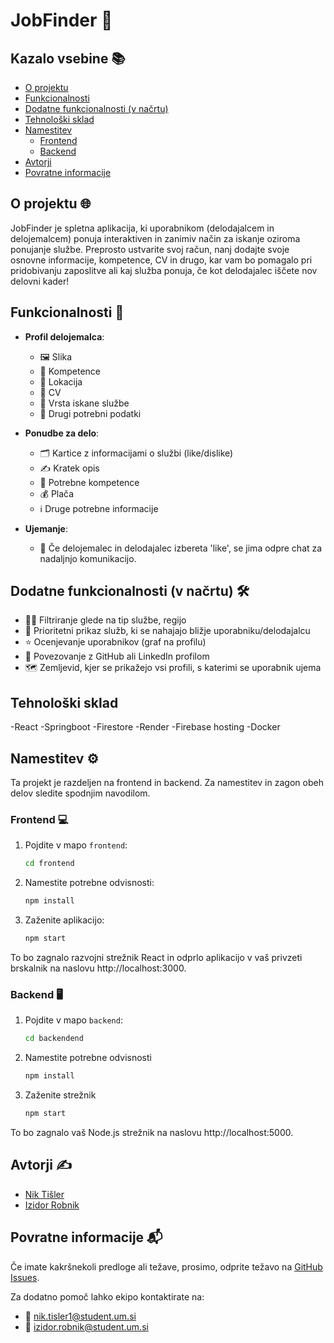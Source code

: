 # JobFinder 💼

## Kazalo vsebine 📚

- [O projektu](#o-projektu)
- [Funkcionalnosti](#funkcionalnosti)
- [Dodatne funkcionalnosti (v načrtu)](#dodatne-funkcionalnosti-v-načrtu)
- [Tehnološki sklad](#tehnoloski-sklad)
- [Namestitev](#namestitev)
  - [Frontend](#frontend)
  - [Backend](#backend)
- [Avtorji](#avtorji)
- [Povratne informacije](#povratne-informacije)

## O projektu 🌐

JobFinder je spletna aplikacija, ki uporabnikom (delodajalcem in delojemalcem) ponuja interaktiven in zanimiv način za iskanje oziroma ponujanje službe. Preprosto ustvarite svoj račun, nanj dodajte svoje osnovne informacije, kompetence, CV in drugo, kar vam bo pomagalo pri pridobivanju zaposlitve ali kaj služba ponuja, če kot delodajalec iščete nov delovni kader!

## Funkcionalnosti 🚀

- **Profil delojemalca**: 
  - 🖼️ Slika
  - 📜 Kompetence
  - 📍 Lokacija
  - 📄 CV
  - 💼 Vrsta iskane službe
  - 📝 Drugi potrebni podatki

- **Ponudbe za delo**: 
  - 🗂️ Kartice z informacijami o službi (like/dislike)
  - ✍️ Kratek opis
  - 📜 Potrebne kompetence
  - 💰 Plača
  - ℹ️ Druge potrebne informacije

- **Ujemanje**: 
  - 💬 Če delojemalec in delodajalec izbereta 'like', se jima odpre chat za nadaljnjo komunikacijo.

## Dodatne funkcionalnosti (v načrtu) 🛠️

- 🕵️‍♂️ Filtriranje glede na tip službe, regijo
- 📍 Prioritetni prikaz služb, ki se nahajajo bližje uporabniku/delodajalcu
- ⭐ Ocenjevanje uporabnikov (graf na profilu)
- 🔗 Povezovanje z GitHub ali LinkedIn profilom
- 🗺️ Zemljevid, kjer se prikažejo vsi profili, s katerimi se uporabnik ujema

## Tehnološki sklad

-React
-Springboot
-Firestore
-Render
-Firebase hosting
-Docker

## Namestitev ⚙️

Ta projekt je razdeljen na frontend in backend. Za namestitev in zagon obeh delov sledite spodnjim navodilom.

### Frontend 💻

1. Pojdite v mapo `frontend`:
   ```sh
   cd frontend

2. Namestite potrebne odvisnosti:
    ```sh
    npm install

3. Zaženite aplikacijo:
    ```sh
    npm start

To bo zagnalo razvojni strežnik React in odprlo aplikacijo v vaš privzeti brskalnik na naslovu http://localhost:3000.

### Backend 🖥️

1. Pojdite v mapo `backend`:
   ```sh
   cd backendend

2. Namestite potrebne odvisnosti
    ```sh
    npm install

3. Zaženite strežnik
    ```sh
    npm start

To bo zagnalo vaš Node.js strežnik na naslovu http://localhost:5000.

## Avtorji ✍️

- [Nik Tišler](https://github.com/FallenBanana200)
- [Izidor Robnik](https://github.com/Frucek)

## Povratne informacije 📬

Če imate kakršnekoli predloge ali težave, prosimo, odprite težavo na [GitHub Issues](https://github.com/FallenBanana200/JobFinder/issues).

Za dodatno pomoč lahko ekipo kontaktirate na:

- 📧 [nik.tisler1@student.um.si](mailto:nik.tisler@student.um.si)
- 📧 [izidor.robnik@student.um.si](mailto:izidor.robnik@student.um.si)
